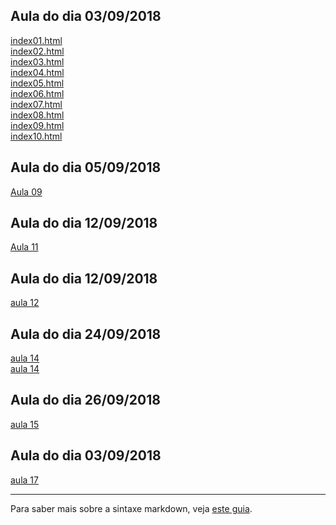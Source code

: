## Aula do dia 03/09/2018

[index01.html](basic/index01.html)<br>
[index02.html](basic/index02.html)<br>
[index03.html](basic/index03.html)<br>
[index04.html](basic/index04.html)<br>
[index05.html](basic/index05.html)<br>
[index06.html](basic/index06.html)<br>
[index07.html](basic/index07.html)<br>
[index08.html](basic/index08.html)<br>
[index09.html](basic/index09.html)<br>
[index10.html](basic/index10.html)<br>

## Aula do dia 05/09/2018

[Aula 09](basic/d3_intro/movies_d3.html)<br>


## Aula do dia 12/09/2018

[Aula 11](basic/d3_scale/movies_scatter.html)<br>

## Aula do dia 12/09/2018

[aula 12](basic/d3_update/01_scatterplot.html)<br>

## Aula do dia 24/09/2018

[aula 14](basic/d3_crossfilter/acoes.html)<br>
[aula 14](basic/d3_crossfilter/movies_d3_dc.html)<br>

## Aula do dia 26/09/2018

[aula 15](basic/d3_crossfilter_2/earthquakes.html)<br>


## Aula do dia 03/09/2018

[aula 17](basic/d3_crossfilter_2/chicago.html)<br>

---


Para saber mais sobre a sintaxe markdown, veja [este guia](https://guides.github.com/features/mastering-markdown/).
